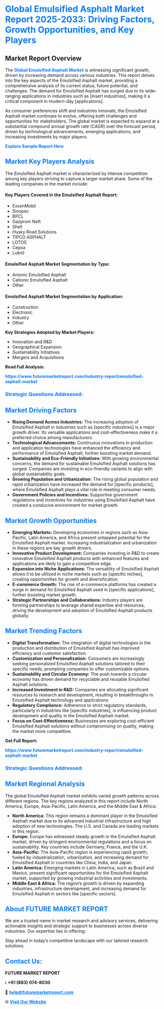 <h1 style="color: #007BFF;">Global Emulsified Asphalt Market Report 2025-2033: Driving Factors, Growth Opportunities, and Key Players</h1>

<section id="overview">
<h2>Market Report Overview</h2>
<p>The <a href="https://www.futuremarketreport.com/industry-report/emulsified-asphalt-market" style="color: #007BFF; text-decoration: none;"><strong>Global Emulsified Asphalt Market</strong></a> is witnessing significant growth, driven by increasing demand across various industries. This report delves into the key aspects of the Emulsified Asphalt market, providing a comprehensive analysis of its current status, future potential, and challenges. The demand for Emulsified Asphalt has surged due to its wide-ranging applications in industries such as [insert industries], making it a critical component in modern-day [applications].</p>
<p>As consumer preferences shift and industries innovate, the Emulsified Asphalt market continues to evolve, offering both challenges and opportunities for stakeholders. The global market is expected to expand at a substantial compound annual growth rate (CAGR) over the forecast period, driven by technological advancements, emerging applications, and increasing investments by major players.</p>
</section>

<section id="overview">
<p><a href="https://www.futuremarketreport.com/request-sample/reportId=61965" style="color: #007BFF; text-decoration: none;"><strong>Explore Sample Report Here</strong></a></p>
</section>

<section id="key-players">
<h2 style="color: #007BFF;">Market Key Players Analysis</h2>
<p>The Emulsified Asphalt market is characterized by intense competition among key players striving to capture a larger market share. Some of the leading companies in the market include:</p>
<h4>Key Players Covered in the Emulsified Asphalt Report:</h4>
<ul><li>ExxonMobil</li><li>Sinopec</li><li>BPCL</li><li>Gazprom Neft</li><li>Shell</li><li>Husky Road Solutions</li><li>TIPCO ASPHALT</li><li>LOTOS</li><li>Cepsa</li><li>Lukoil</li></ul>
<h4>Emulsified Asphalt Market Segmentation by Type:</h4>
<ul><li>Anionic Emulsified Asphalt</li><li>Cationic Emulsified Asphalt</li><li>Other</li></ul>

<h4>Emulsified Asphalt Market Segmentation by Application:</h4>
<ul><li>Construction</li><li>Electronic</li><li>Industry</li><li>Other</li></ul>
<p><strong>Key Strategies Adopted by Market Players:</strong></p>
<ul>
<li>Innovation and R&D</li>
<li>Geographical Expansion</li>
<li>Sustainability Initiatives</li>
<li>Mergers and Acquisitions</li>
</ul>
</section>

<section>
<p><strong>Read Full Analysis: </strong></p><a href="https://www.futuremarketreport.com/industry-report/emulsified-asphalt-market" style="color: #007BFF; text-decoration: none;"><strong>https://www.futuremarketreport.com/industry-report/emulsified-asphalt-market</strong></a>
<h3 style="color: #007BFF;">Strategic Questions Addressed:</h3>
</section>

<section id="driving-factors">
<h2 style="color: #007BFF;">Market Driving Factors</h2>
<ul>
<li><strong>Rising Demand Across Industries:</strong> The increasing adoption of Emulsified Asphalt in industries such as [specific industries] is a major growth driver. Its versatile applications and cost-effectiveness make it a preferred choice among manufacturers.</li>
<li><strong>Technological Advancements:</strong> Continuous innovations in production and application technologies have enhanced the efficiency and performance of Emulsified Asphalt, further boosting market demand.</li>
<li><strong>Sustainability and Eco-Friendly Initiatives:</strong> With growing environmental concerns, the demand for sustainable Emulsified Asphalt solutions has surged. Companies are investing in eco-friendly variants to align with global sustainability goals.</li>
<li><strong>Growing Population and Urbanization:</strong> The rising global population and rapid urbanization have increased the demand for [specific products], where Emulsified Asphalt plays a vital role in meeting consumer needs.</li>
<li><strong>Government Policies and Incentives:</strong> Supportive government regulations and incentives for industries using Emulsified Asphalt have created a conducive environment for market growth.</li>
</ul>
</section>

<section id="growth-opportunities">
<h2 style="color: #007BFF;">Market Growth Opportunities</h2>
<ul>
<li><strong>Emerging Markets:</strong> Developing economies in regions such as Asia-Pacific, Latin America, and Africa present untapped potential for the Emulsified Asphalt market. Increasing industrialization and urbanization in these regions are key growth drivers.</li>
<li><strong>Innovative Product Development:</strong> Companies investing in R&D to create innovative Emulsified Asphalt products with enhanced features and applications are likely to gain a competitive edge.</li>
<li><strong>Expansion into Niche Applications:</strong> The versatility of Emulsified Asphalt allows it to be utilized in niche markets such as [specific niches], creating opportunities for growth and diversification.</li>
<li><strong>E-commerce Growth:</strong> The rise of e-commerce platforms has created a surge in demand for Emulsified Asphalt used in [specific applications], further boosting market growth.</li>
<li><strong>Strategic Partnerships and Collaborations:</strong> Industry players are forming partnerships to leverage shared expertise and resources, driving the development and adoption of Emulsified Asphalt products globally.</li>
</ul>
</section>

<section id="trending-factors">
<h2 style="color: #007BFF;">Market Trending Factors</h2>
<ul>
<li><strong>Digital Transformation:</strong> The integration of digital technologies in the production and distribution of Emulsified Asphalt has improved efficiency and customer satisfaction.</li>
<li><strong>Customization and Personalization:</strong> Consumers are increasingly seeking personalized Emulsified Asphalt solutions tailored to their specific needs, prompting companies to offer customizable options.</li>
<li><strong>Sustainability and Circular Economy:</strong> The push towards a circular economy has driven demand for recyclable and reusable Emulsified Asphalt solutions.</li>
<li><strong>Increased Investment in R&D:</strong> Companies are allocating significant resources to research and development, resulting in breakthroughs in Emulsified Asphalt technology and applications.</li>
<li><strong>Regulatory Compliance:</strong> Adherence to strict regulatory standards, particularly in industries like [specific industries], is influencing product development and quality in the Emulsified Asphalt market.</li>
<li><strong>Focus on Cost-Effectiveness:</strong> Businesses are exploring cost-efficient Emulsified Asphalt solutions without compromising on quality, making the market more competitive.</li>
</ul>
</section>

<section>
<p><strong>Get Full Report: </strong></p><a href="https://www.futuremarketreport.com/industry-report/emulsified-asphalt-market" style="color: #007BFF; text-decoration: none;"><strong>https://www.futuremarketreport.com/industry-report/emulsified-asphalt-market</strong></a>
<h3 style="color: #007BFF;">Strategic Questions Addressed:</h3>
</section>


<section id="regional-analysis">
<h2 style="color: #007BFF;">Market Regional Analysis</h2>
<p>The global Emulsified Asphalt market exhibits varied growth patterns across different regions. The key regions analyzed in this report include North America, Europe, Asia-Pacific, Latin America, and the Middle East & Africa:</p>
<ul>
<li><strong>North America:</strong> This region remains a dominant player in the Emulsified Asphalt market due to its advanced industrial infrastructure and high adoption of new technologies. The U.S. and Canada are leading markets in this region.</li>
<li><strong>Europe:</strong> Europe has witnessed steady growth in the Emulsified Asphalt market, driven by stringent environmental regulations and a focus on sustainability. Key countries include Germany, France, and the U.K.</li>
<li><strong>Asia-Pacific:</strong> The Asia-Pacific region is experiencing rapid growth, fueled by industrialization, urbanization, and increasing demand for Emulsified Asphalt in countries like China, India, and Japan.</li>
<li><strong>Latin America:</strong> Emerging markets in Latin America, such as Brazil and Mexico, present significant opportunities for the Emulsified Asphalt market, supported by growing industrial activities and investments.</li>
<li><strong>Middle East & Africa:</strong> The region’s growth is driven by expanding industries, infrastructure development, and increasing demand for Emulsified Asphalt in sectors like [specific sectors].</li>
</ul>
</section>

<footer>
<h2 style="color: #007BFF;">About FUTURE MARKET REPORT</h2>
<p>We are a trusted name in market research and advisory services, delivering actionable insights and strategic support to businesses across diverse industries. Our expertise lies in offering:</p>

<p>Stay ahead in today’s competitive landscape with our tailored research solutions.</p>

<h2 style="color: #007BFF;">Contact Us:</h2>
<p><strong>FUTURE MARKET REPORT</strong></p>
<p>📞 <strong>+91 (883) 074-8030</strong></p>
<p>📧 <strong><a href="mailto:help@futuremarketreport.com" style="color: #007BFF;">help@futuremarketreport.com</a></strong></p>
<p>🌐 <strong><a href="https://www.futuremarketreport.com/" style="color: #007BFF;">Visit Our Website</a></strong></p>
</footer>